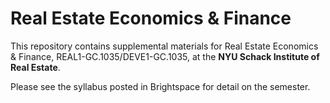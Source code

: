 # Real Estate Economics & Finance
This repository contains supplemental materials for Real Estate Economics & Finance, REAL1-GC.1035/DEVE1-GC.1035, at the **NYU Schack Institute of Real Estate**.

Please see the syllabus posted in Brightspace for detail on the semester. 
